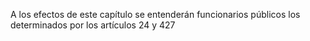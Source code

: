 A los efectos de este capítulo se entenderán funcionarios públicos los determinados por los artículos 24 y 427